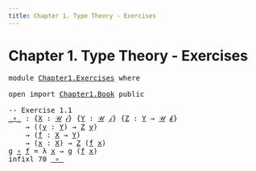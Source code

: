 ```yaml
---
title: Chapter 1. Type Theory - Exercises
---
```


# Chapter 1. Type Theory - Exercises

<pre class="Agda"><a id="98" class="Keyword">module</a> <a id="105" href="Chapter1.Exercises.html" class="Module">Chapter1.Exercises</a> <a id="124" class="Keyword">where</a>

<a id="131" class="Keyword">open</a> <a id="136" class="Keyword">import</a> <a id="143" href="Chapter1.Book.html" class="Module">Chapter1.Book</a> <a id="157" class="Keyword">public</a>

<a id="165" class="Comment">-- Exercise 1.1</a>
<a id="_∘_"></a><a id="181" href="Chapter1.Exercises.html#181" class="Function Operator">_∘_</a> <a id="185" class="Symbol">:</a> <a id="187" class="Symbol">{</a><a id="188" href="Chapter1.Exercises.html#188" class="Bound">X</a> <a id="190" class="Symbol">:</a> <a id="192" href="Chapter1.Book.html#325" class="Function">𝒰</a> <a id="194" href="Chapter1.Book.html#310" class="Generalizable">𝒾</a><a id="195" class="Symbol">}</a> <a id="197" class="Symbol">{</a><a id="198" href="Chapter1.Exercises.html#198" class="Bound">Y</a> <a id="200" class="Symbol">:</a> <a id="202" href="Chapter1.Book.html#325" class="Function">𝒰</a> <a id="204" href="Chapter1.Book.html#312" class="Generalizable">𝒿</a><a id="205" class="Symbol">}</a> <a id="207" class="Symbol">{</a><a id="208" href="Chapter1.Exercises.html#208" class="Bound">Z</a> <a id="210" class="Symbol">:</a> <a id="212" href="Chapter1.Exercises.html#198" class="Bound">Y</a> <a id="214" class="Symbol">→</a> <a id="216" href="Chapter1.Book.html#325" class="Function">𝒰</a> <a id="218" href="Chapter1.Book.html#314" class="Generalizable">𝓀</a><a id="219" class="Symbol">}</a>
    <a id="225" class="Symbol">→</a> <a id="227" class="Symbol">((</a><a id="229" href="Chapter1.Exercises.html#229" class="Bound">y</a> <a id="231" class="Symbol">:</a> <a id="233" href="Chapter1.Exercises.html#198" class="Bound">Y</a><a id="234" class="Symbol">)</a> <a id="236" class="Symbol">→</a> <a id="238" href="Chapter1.Exercises.html#208" class="Bound">Z</a> <a id="240" href="Chapter1.Exercises.html#229" class="Bound">y</a><a id="241" class="Symbol">)</a>
    <a id="247" class="Symbol">→</a> <a id="249" class="Symbol">(</a><a id="250" href="Chapter1.Exercises.html#250" class="Bound">f</a> <a id="252" class="Symbol">:</a> <a id="254" href="Chapter1.Exercises.html#188" class="Bound">X</a> <a id="256" class="Symbol">→</a> <a id="258" href="Chapter1.Exercises.html#198" class="Bound">Y</a><a id="259" class="Symbol">)</a>
    <a id="265" class="Symbol">→</a> <a id="267" class="Symbol">(</a><a id="268" href="Chapter1.Exercises.html#268" class="Bound">x</a> <a id="270" class="Symbol">:</a> <a id="272" href="Chapter1.Exercises.html#188" class="Bound">X</a><a id="273" class="Symbol">)</a> <a id="275" class="Symbol">→</a> <a id="277" href="Chapter1.Exercises.html#208" class="Bound">Z</a> <a id="279" class="Symbol">(</a><a id="280" href="Chapter1.Exercises.html#250" class="Bound">f</a> <a id="282" href="Chapter1.Exercises.html#268" class="Bound">x</a><a id="283" class="Symbol">)</a>
<a id="285" href="Chapter1.Exercises.html#285" class="Bound">g</a> <a id="287" href="Chapter1.Exercises.html#181" class="Function Operator">∘</a> <a id="289" href="Chapter1.Exercises.html#289" class="Bound">f</a> <a id="291" class="Symbol">=</a> <a id="293" class="Symbol">λ</a> <a id="295" href="Chapter1.Exercises.html#295" class="Bound">x</a> <a id="297" class="Symbol">→</a> <a id="299" href="Chapter1.Exercises.html#285" class="Bound">g</a> <a id="301" class="Symbol">(</a><a id="302" href="Chapter1.Exercises.html#289" class="Bound">f</a> <a id="304" href="Chapter1.Exercises.html#295" class="Bound">x</a><a id="305" class="Symbol">)</a>
<a id="307" class="Keyword">infixl</a> <a id="314" class="Number">70</a> <a id="317" href="Chapter1.Exercises.html#181" class="Function Operator">_∘_</a>
</pre>